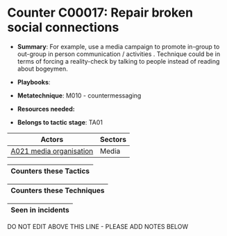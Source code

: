 # Counter C00017: Repair broken social connections

* **Summary**: For example, use a media campaign to promote in-group to out-group in person communication / activities . Technique could be in terms of forcing a reality-check by talking to people instead of reading about bogeymen. 

* **Playbooks**: 

* **Metatechnique**: M010 - countermessaging

* **Resources needed:** 

* **Belongs to tactic stage**: TA01


| Actors | Sectors |
| ------ | ------- |
| [A021 media organisation](../actors/A021.md) | Media |



| Counters these Tactics |
| ---------------------- |



| Counters these Techniques |
| ------------------------- |



| Seen in incidents |
| ----------------- |


DO NOT EDIT ABOVE THIS LINE - PLEASE ADD NOTES BELOW
